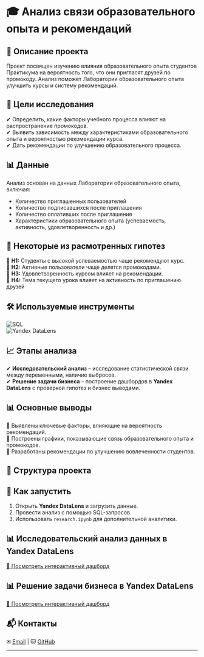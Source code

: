 # 🎓 Анализ связи образовательного опыта и рекомендаций  

## 📌 Описание проекта  
Проект посвящен изучению влияния образовательного опыта студентов Практикума на вероятность того, что они пригласят друзей по промокоду. Анализ поможет Лаборатории образовательного опыта улучшить курсы и систему рекомендаций.  

## 🎯 Цели исследования  
✔ Определить, какие факторы учебного процесса влияют на распространение промокодов.  
✔ Выявить зависимость между характеристиками образовательного опыта и вероятностью рекомендации курса.  
✔ Дать рекомендации по улучшению образовательного процесса.  

## 📊 Данные  
Анализ основан на данных Лаборатории образовательного опыта, включая:  
- Количество приглашенных пользователей  
- Количество подписавшихся после приглашения  
- Количество оплативших после приглашения  
- Характеристики образовательного опыта (успеваемость, активность, удовлетворенность и др.)  

## 🔬 Некоторые из расмотренных гипотез 
📌 **H1:** Студенты с высокой успеваемостью чаще рекомендуют курс.  
📌 **H2:** Активные пользователи чаще делятся промокодами.  
📌 **H3:** Удовлетворенность курсом влияет на рекомендации.  
📌 **H4:** Тема текущего урока влияет на активность по приглашению друзей 

## 🛠 Используемые инструменты  
![SQL](https://img.shields.io/badge/SQL-Data%20Analysis-blue)  
![Yandex DataLens](https://img.shields.io/badge/Yandex-DataLens-orange)  

## 📈 Этапы анализа  
✔ **Исследовательский анализ** – исследование статистической связи между переменными, наличие выбросов.   
✔ **Решение задачи бизнеса** – построение дашбордов в **Yandex DataLens** с проверкой гипотез и бизнес выводами.  

## 📊 Основные выводы  
🔹 Выявлены ключевые факторы, влияющие на вероятность рекомендаций.  
🔹 Построены графики, показывающие связь образовательного опыта и промокодов.  
🔹 Разработаны рекомендации по улучшению вовлеченности студентов.  

## 📂 Структура проекта  


## 🚀 Как запустить  
1. Открыть **Yandex DataLens** и загрузить данные.  
2. Провести анализ с помощью SQL-запросов.  
3. Использовать `research.ipynb` для дополнительной аналитики.

## 📊 Исследовательский анализ данных в Yandex DataLens  
[🔗 Посмотреть интерактивный дашборд](https://datalens.yandex/zs5jbo3uw1syl)  

## 📊 Решение задачи бизнеса в Yandex DataLens  
[🔗 Посмотреть интерактивный дашборд](https://datalens.yandex/xsuhm5w1by86j)  


## 📬 Контакты  
✉ [Email](mailto:ml@markarzhanovsky.ru) | 🐱 [GitHub](https://github.com/mainlabn)

---
